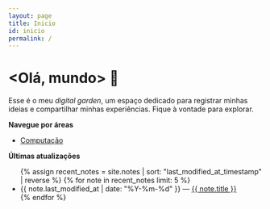 ```yaml
---
layout: page
title: Inicio
id: inicio
permalink: /
---
```


# \<Olá, mundo\> 🌱

Esse é o meu *digital garden*, um espaço dedicado para registrar minhas ideias e compartilhar minhas experiências. Fique à vontade para explorar.

<strong>Navegue por áreas</strong>

<ul>
    <li><a class="internal-link" href="{{ site.baseurl }}/computacao">Computação</a></li>
</ul>

<strong>Últimas atualizações</strong>

<ul>
  {% assign recent_notes = site.notes | sort: "last_modified_at_timestamp" | reverse %}
  {% for note in recent_notes limit: 5 %}
    <li>
      {{ note.last_modified_at | date: "%Y-%m-%d" }} — <a class="internal-link" href="{{ site.baseurl }}{{ note.url }}">{{ note.title }}</a>
    </li>
  {% endfor %}
</ul>

<style>
  .wrapper {
    max-width: 46em;
  }
</style>
